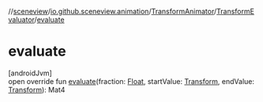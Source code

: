 //[sceneview](../../../../index.md)/[io.github.sceneview.animation](../../index.md)/[TransformAnimator](../index.md)/[TransformEvaluator](index.md)/[evaluate](evaluate.md)

# evaluate

[androidJvm]\
open override fun [evaluate](evaluate.md)(fraction: [Float](https://kotlinlang.org/api/latest/jvm/stdlib/kotlin/-float/index.html), startValue: [Transform](../../../io.github.sceneview.math/index.md#1875660684%2FClasslikes%2F-1571379623), endValue: [Transform](../../../io.github.sceneview.math/index.md#1875660684%2FClasslikes%2F-1571379623)): Mat4
